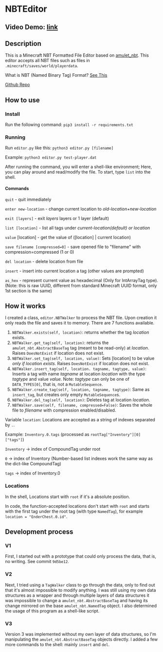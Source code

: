 # NBTEditor

## Video Demo: [link](https://www.bilibili.com/video/BV1SEkhYJEWa/)

## Description

This is a Minecraft NBT Formatted File Editor based on [amulet_nbt](https://pypi.org/project/amulet-nbt/).
This editor accepts all NBT files such as files in `.minecraft/saves/world/playerdata`.

What is NBT (Named Binary Tag) Format? [See This](https://minecraft.fandom.com/wiki/NBT_format)

[Github Repo](https://github.com/allen546/nbteditor)

## How to use

### Install

Run the following command:
`pip3 install -r requirements.txt`

### Running

Run `editor.py` like this:
`python3 editor.py [filename]`

Example:
`python3 editor.py test-player.dat`

After running the command, you will enter a shell-like environment; Here, you can play around and read/modify the file. To start, type `list` into the shell.

#### Commands

`quit` - quit immediately

`enter new-location` - change current location to *old-location+new-location*

`exit [layers]` - exit *layers* layers or 1 layer (default)

`list [location]` - list all tags under *current-location(default) or location*

`value` [location] - get the value of ([location] | current location)

`save filename [compressed=0]` - save opened file to "filename" with compression=compressed (1 or 0)

`del location` - delete location from file

`insert` - insert into current location a tag (other values are prompted)

`as_hex` - represent current value as hexadecimal (Only for IntArrayTag type).
(Note: this is raw UUID, different from standard Minecraft UUID format, only 1st section is the same)

## How it works

I created a class, `editor.NBTWalker` to process the NBT file. Upon creation it only reads the file and saves it to memory. There are 7 functions available.

1. `NBTWalker.exists(self, location)`: returns whether the tag *location* exists.
2. `NBTWalker.get_tag(self, location)`: returns the `amulet_nbt.AbstractBaseTag` tag (meant to be read-only) at *location*. Raises `DoesNotExist` if location does not exist.
3. `NBTWalker.set_tag(self, location, value)`: Sets [location] to be value *only if location exists*. Raises `DoesNotExist` if location does not exist.
4. `NBTWalker.insert_tag(self, location. tagname, tagtype, value)`: Inserts a tag with name *tagname* at location *location* with the type *tagtype* and value *value*. Note: *tagtype* can only be one of `DATA_TYPES[0]`, that is, not a `MutableSequence`.
5. `NBTWalker.create_tag(self, location, tagname, tagtype)`: Same as `insert_tag`, but creates only empty `MutableSequence`s.
6. `NBTWalker.del_tag(self, location)`: Deletes tag at location *location*.
7. `NBTWalker.save(self, filename, compressed=False)`: Saves the whole file to *filename* with compression enabled/disabled.

Variable `location`: Locations are accepted as a string of indexes separated by `.`.

Example: `Inventory.0.tags` (processed as `rootTag["Inventory"][0]["tags"]`)

`Inventory` -> index of CompoundTag under root

`0` -> index of Inventory (Number-based list indexes work the same way as the dict-like CompoundTag)

`tags` -> index of Inventory.0

### Locations

In the shell, Locations start with `root` if it's a absolute position.

In code, the function-accepted locations don't start with `root` and starts with the first tag under the root tag (with type `NamedTag`), for example `location = "EnderChest.0.id"`.

## Development process

### V1

First, I started out with a prototype that could only process the data, that is, no writing.
See commit `9d5be12`.

### V2

Next, I tried using a `TagWalker` class to go through the data, only to find out that it's almost impossible to modify anything. I was still using my own data structures as a wrapper and through multiple layers of data structures it was impossible to change a `amulet_nbt.AbstractBaseTag` and having its change mirrored on the base `amulet_nbt.NamedTag` object. I also determined the usage of this program as a shell-like script.

### V3

Version 3 was implemented without my own layer of data structures, so I'm manipulating the `amulet_nbt.AbstractBaseTag` objects directly. I added a few more commands to the shell: mainly `insert` and `del`.
